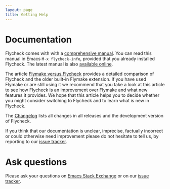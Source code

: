 ```yaml
---
layout: page
title: Getting Help
---
```


Documentation
=============

Flycheck comes with with a [comprehensive manual][manual].  You can read this
manual in Emacs `M-x flycheck-info`, provided that you already installed
Flycheck.  The latest manual is also [available online][manual].

The article [Flymake versus Flycheck][1] provides a detailed comparison of
Flycheck and the older built-in Flymake extension.  If you have used Flymake or
are still using it we recommend that you take a look at this article to see how
Flycheck is an improvement over Flymake and what new features it provides.  We
hope that this article helps you to decide whether you might consider switching
to Flycheck and to learn what is new in Flycheck.

The [Changelog]({{site.baseurl}}/changes.html) lists all changes in all releases
and the development version of Flycheck.

If you think that our documentation is unclear, imprecise, factually incorrect
or could otherwise need improvement please do not hesitate to tell us, by
reporting to our [issue tracker][].

[1]: {{site.baseurl}}/flycheck-versus-flymake.html
[manual]: {{site.baseurl}}/manual/latest/index.html

Ask questions
=============

Please ask your questions on [Emacs Stack Exchange][SX] or on our
[issue tracker][].

[SX]: https://emacs.stackexchange.com/questions/tagged/flycheck
[issue tracker]: https://github.com/flycheck/flycheck/issues
